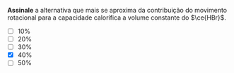 **Assinale** a alternativa que mais se aproxima da contribuição do movimento rotacional para a capacidade calorífica a volume constante do $\ce{HBr}$.

- [ ] $10\%$
- [ ] $20\%$
- [ ] $30\%$
- [x] $40\%$
- [ ] $50\%$

